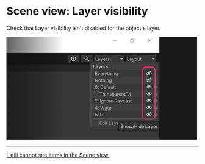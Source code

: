 # Scene view: Layer visibility
Check that Layer visibility isn't disabled for the object's layer.

![Scene view visibility](scene-view-layer-visibility.png)  

---  

[I still cannot see items in the Scene view.](Scene%20View%20Camera.md)

